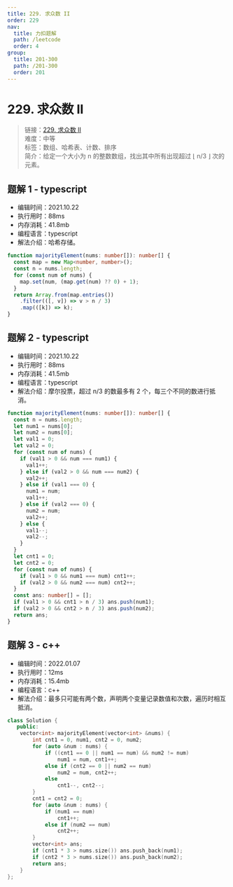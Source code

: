 ```yaml
---
title: 229. 求众数 II
order: 229
nav:
  title: 力扣题解
  path: /leetcode
  order: 4
group:
  title: 201-300
  path: /201-300
  order: 201
---
```


# 229. 求众数 II

> 链接：[229. 求众数 II](https://leetcode-cn.com/problems/majority-element-ii/)  
> 难度：中等  
> 标签：数组、哈希表、计数、排序  
> 简介：给定一个大小为 n 的整数数组，找出其中所有出现超过 ⌊ n/3 ⌋ 次的元素。

## 题解 1 - typescript

- 编辑时间：2021.10.22
- 执行用时：88ms
- 内存消耗：41.8mb
- 编程语言：typescript
- 解法介绍：哈希存储。

```typescript
function majorityElement(nums: number[]): number[] {
  const map = new Map<number, number>();
  const n = nums.length;
  for (const num of nums) {
    map.set(num, (map.get(num) ?? 0) + 1);
  }
  return Array.from(map.entries())
    .filter(([, v]) => v > n / 3)
    .map(([k]) => k);
}
```

## 题解 2 - typescript

- 编辑时间：2021.10.22
- 执行用时：88ms
- 内存消耗：41.5mb
- 编程语言：typescript
- 解法介绍：摩尔投票，超过 n/3 的数最多有 2 个，每三个不同的数进行抵消。

```typescript
function majorityElement(nums: number[]): number[] {
  const n = nums.length;
  let num1 = nums[0];
  let num2 = nums[0];
  let val1 = 0;
  let val2 = 0;
  for (const num of nums) {
    if (val1 > 0 && num === num1) {
      val1++;
    } else if (val2 > 0 && num === num2) {
      val2++;
    } else if (val1 === 0) {
      num1 = num;
      val1++;
    } else if (val2 === 0) {
      num2 = num;
      val2++;
    } else {
      val1--;
      val2--;
    }
  }
  let cnt1 = 0;
  let cnt2 = 0;
  for (const num of nums) {
    if (val1 > 0 && num1 === num) cnt1++;
    if (val2 > 0 && num2 === num) cnt2++;
  }
  const ans: number[] = [];
  if (val1 > 0 && cnt1 > n / 3) ans.push(num1);
  if (val2 > 0 && cnt2 > n / 3) ans.push(num2);
  return ans;
}
```
## 题解 3 - c++
- 编辑时间：2022.01.07
- 执行用时：12ms
- 内存消耗：15.4mb
- 编程语言：c++
- 解法介绍：最多只可能有两个数，声明两个变量记录数值和次数，遍历时相互抵消。
```c++
class Solution {
   public:
    vector<int> majorityElement(vector<int> &nums) {
        int cnt1 = 0, num1, cnt2 = 0, num2;
        for (auto &num : nums) {
            if ((cnt1 == 0 || num1 == num) && num2 != num)
                num1 = num, cnt1++;
            else if (cnt2 == 0 || num2 == num)
                num2 = num, cnt2++;
            else
                cnt1--, cnt2--;
        }
        cnt1 = cnt2 = 0;
        for (auto &num : nums) {
            if (num1 == num)
                cnt1++;
            else if (num2 == num)
                cnt2++;
        }
        vector<int> ans;
        if (cnt1 * 3 > nums.size()) ans.push_back(num1);
        if (cnt2 * 3 > nums.size()) ans.push_back(num2);
        return ans;
    }
};
```
